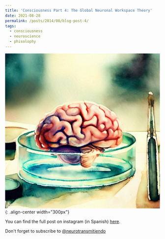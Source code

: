 ```yaml
---
title: 'Consciousness Part 4: The Global Neuronal Workspace Theory'
date: 2021-08-28
permalink: /posts/2014/08/blog-post-4/
tags:
  - consciousness
  - neuroscience
  - phisolophy
---
```

![IIT](/images/gnwt.jpeg){: .align-center width="300px"}

You can find the full post on instagram (in Spanish) [here](https://www.instagram.com/p/CTFy1xiF6sp/). 

Don't forget to subscribe to [@neurotransmitiendo](https://www.instagram.com/neurotransmitiendo/)